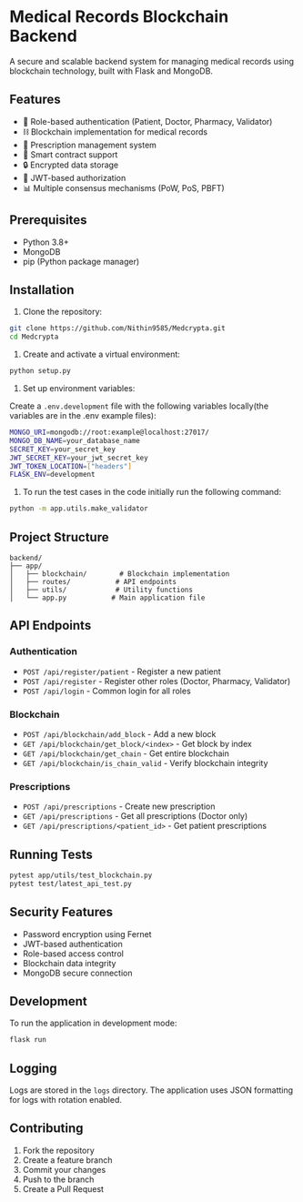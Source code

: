 # Medical Records Blockchain Backend

A secure and scalable backend system for managing medical records using blockchain technology, built with Flask and MongoDB.

## Features

- 🔐 Role-based authentication (Patient, Doctor, Pharmacy, Validator)
- ⛓️ Blockchain implementation for medical records
- 🏥 Prescription management system
- 📝 Smart contract support
- 🔒 Encrypted data storage
- 🎫 JWT-based authorization
- 📊 Multiple consensus mechanisms (PoW, PoS, PBFT)

## Prerequisites

- Python 3.8+
- MongoDB
- pip (Python package manager)

## Installation

1. Clone the repository:

```bash
git clone https://github.com/Nithin9585/Medcrypta.git
cd Medcrypta
```

1. Create and activate a virtual environment:

```bash
python setup.py
```

1. Set up environment variables:

Create a `.env.development` file with the following variables locally(the variables are in the .env example files):

```bash
MONGO_URI=mongodb://root:example@localhost:27017/
MONGO_DB_NAME=your_database_name
SECRET_KEY=your_secret_key
JWT_SECRET_KEY=your_jwt_secret_key
JWT_TOKEN_LOCATION=["headers"]
FLASK_ENV=development
```

1. To run the test cases in the code initially run the following command:

```bash
python -m app.utils.make_validator
```

## Project Structure

```tree
backend/
├── app/
│   ├── blockchain/        # Blockchain implementation
│   ├── routes/           # API endpoints
│   ├── utils/            # Utility functions
│   └── app.py           # Main application file
```

## API Endpoints

### Authentication

- `POST /api/register/patient` - Register a new patient
- `POST /api/register` - Register other roles (Doctor, Pharmacy, Validator)
- `POST /api/login` - Common login for all roles

### Blockchain

- `POST /api/blockchain/add_block` - Add a new block
- `GET /api/blockchain/get_block/<index>` - Get block by index
- `GET /api/blockchain/get_chain` - Get entire blockchain
- `GET /api/blockchain/is_chain_valid` - Verify blockchain integrity

### Prescriptions

- `POST /api/prescriptions` - Create new prescription
- `GET /api/prescriptions` - Get all prescriptions (Doctor only)
- `GET /api/prescriptions/<patient_id>` - Get patient prescriptions

## Running Tests

```bash
pytest app/utils/test_blockchain.py
pytest test/latest_api_test.py
```

## Security Features

- Password encryption using Fernet
- JWT-based authentication
- Role-based access control
- Blockchain data integrity
- MongoDB secure connection

## Development

To run the application in development mode:

```bash
flask run
```

## Logging

Logs are stored in the `logs` directory. The application uses JSON formatting for logs with rotation enabled.

## Contributing

1. Fork the repository
2. Create a feature branch
3. Commit your changes
4. Push to the branch
5. Create a Pull Request
